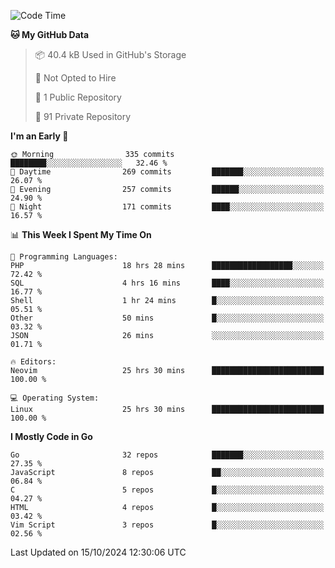 
<!--START_SECTION:waka-->
![Code Time](http://img.shields.io/badge/Code%20Time-5%2C376%20hrs%201%20min-blue)

**🐱 My GitHub Data** 

> 📦 40.4 kB Used in GitHub's Storage 
 > 
> 🚫 Not Opted to Hire
 > 
> 📜 1 Public Repository 
 > 
> 🔑 91 Private Repository 
 > 
**I'm an Early 🐤** 

```text
🌞 Morning                335 commits         ████████░░░░░░░░░░░░░░░░░   32.46 % 
🌆 Daytime                269 commits         ███████░░░░░░░░░░░░░░░░░░   26.07 % 
🌃 Evening                257 commits         ██████░░░░░░░░░░░░░░░░░░░   24.90 % 
🌙 Night                  171 commits         ████░░░░░░░░░░░░░░░░░░░░░   16.57 % 
```


📊 **This Week I Spent My Time On** 

```text
💬 Programming Languages: 
PHP                      18 hrs 28 mins      ██████████████████░░░░░░░   72.42 % 
SQL                      4 hrs 16 mins       ████░░░░░░░░░░░░░░░░░░░░░   16.77 % 
Shell                    1 hr 24 mins        █░░░░░░░░░░░░░░░░░░░░░░░░   05.51 % 
Other                    50 mins             █░░░░░░░░░░░░░░░░░░░░░░░░   03.32 % 
JSON                     26 mins             ░░░░░░░░░░░░░░░░░░░░░░░░░   01.71 % 

🔥 Editors: 
Neovim                   25 hrs 30 mins      █████████████████████████   100.00 % 

💻 Operating System: 
Linux                    25 hrs 30 mins      █████████████████████████   100.00 % 
```

**I Mostly Code in Go** 

```text
Go                       32 repos            ███████░░░░░░░░░░░░░░░░░░   27.35 % 
JavaScript               8 repos             ██░░░░░░░░░░░░░░░░░░░░░░░   06.84 % 
C                        5 repos             █░░░░░░░░░░░░░░░░░░░░░░░░   04.27 % 
HTML                     4 repos             █░░░░░░░░░░░░░░░░░░░░░░░░   03.42 % 
Vim Script               3 repos             █░░░░░░░░░░░░░░░░░░░░░░░░   02.56 % 
```




 Last Updated on 15/10/2024 12:30:06 UTC
<!--END_SECTION:waka-->
